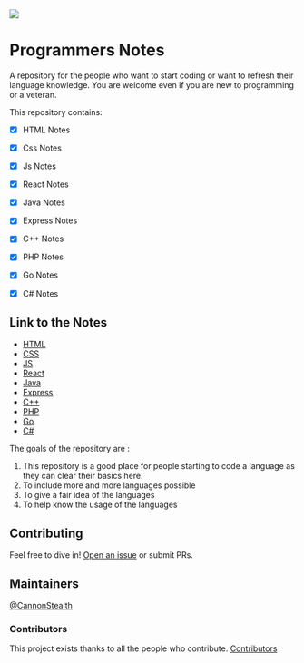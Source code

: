 <img src="https://socialify.git.ci/CannonStealth/Notes/image?forks=1&issues=1&owner=1&pattern=Circuit%20Board&pulls=1&stargazers=1&theme=Dark">

# Programmers Notes

A repository for the people who want to start coding or want to refresh their language knowledge.
You are welcome even if you are new to programming or a veteran.

This repository contains:
- [x] HTML Notes
- [x] Css Notes
- [x] Js Notes
- [x] React Notes
- [x] Java Notes
- [X] Express Notes
- [X] C++ Notes
- [X] PHP Notes
- [X] Go Notes
- [X] C# Notes


## Link to the Notes

- [HTML](https://github.com/CannonStealth/Notes/tree/main/Website/HTML)
- [CSS](https://github.com/CannonStealth/Notes/tree/main/Website/Css)
- [JS](https://github.com/CannonStealth/Notes/tree/main/JavaScript)
- [React](https://github.com/CannonStealth/Notes/tree/main/Website/React)
- [Java](https://github.com/CannonStealth/Notes/tree/main/Java)
- [Express](https://github.com/CannonStealth/Notes/tree/main/Website/Backend/Express)
- [C++](https://github.com/CannonStealth/Notes/tree/main/Systems/C++)
- [PHP](https://github.com/CannonStealth/Notes/tree/main/Website/PHP)
- [Go](https://github.com/CannonStealth/Notes/tree/main/Systems/Go)
- [C#](https://github.com/CannonStealth/Notes/tree/main/Systems/C#)

The goals of the repository are :
1. This repository is a good place for people starting to code a language as they can clear their basics here.
2. To include more and more languages possible
3. To give a fair idea of the languages
4. To help know the usage of the languages

## Contributing

Feel free to dive in! [Open an issue](https://github.com/CannonStealth/Notes/issues/new) or submit PRs.

## Maintainers

[@CannonStealth](https://github.com/CannonStealth)

### Contributors

This project exists thanks to all the people who contribute. 
[Contributors](https://api.github.com/repos/CannonStealth/Notes/contributors)
